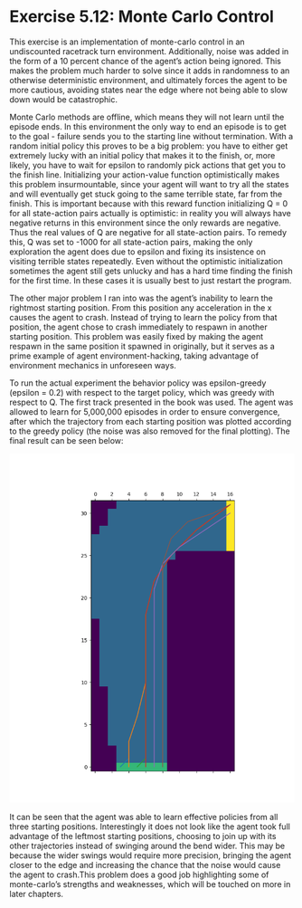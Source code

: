 # Exercise 5.12: Monte Carlo Control

This exercise is an implementation of monte-carlo control in an undiscounted racetrack turn environment. Additionally, noise was added in the form of a 10 percent chance of the agent’s action being ignored. This makes the problem much harder to solve since it adds in randomness to an otherwise deterministic environment, and ultimately forces the agent to be more cautious, avoiding states near the edge where not being able to slow down would be catastrophic.

Monte Carlo methods are offline, which means they will not learn until the episode ends. In this environment the only way to end an episode is to get to the goal - failure sends you to the starting line without termination. With a random initial policy this proves to be a big problem: you have to either get extremely lucky with an initial policy that makes it to the finish, or, more likely, you have to wait for epsilon to randomly pick actions that get you to the finish line. Initializing your action-value function optimistically makes this problem insurmountable, since your agent will want to try all the states and will eventually get stuck going to the same terrible state, far from the finish. This is important because with this reward function initializing Q = 0 for all state-action pairs actually is optimistic: in reality you will always have negative returns in this environment since the only rewards are negative. Thus the real values of Q are negative for all state-action pairs. To remedy this, Q was set to -1000 for all state-action pairs, making the only exploration the agent does due to epsilon and fixing its insistence on visiting terrible states repeatedly. Even without the optimistic initialization sometimes the agent still gets unlucky and has a hard time finding the finish for the first time. In these cases it is usually best to just restart the program.

The other major problem I ran into was the agent’s inability to learn the rightmost starting position. From this position any acceleration in the x causes the agent to crash. Instead of trying to learn the policy from that position, the agent chose to crash immediately to respawn in another starting position. This problem was easily fixed by making the agent respawn in the same position it spawned in originally, but it serves as a prime example of agent environment-hacking, taking advantage of environment mechanics in unforeseen ways.

To run the actual experiment the behavior policy was epsilon-greedy (epsilon = 0.2) with respect to the target policy, which was greedy with respect to Q. The first track presented in the book was used. The agent was allowed to learn for 5,000,000 episodes in order to ensure convergence, after which the trajectory from each starting position was plotted according to the greedy policy (the noise was also removed for the final plotting). The final result can be seen below:

![Greedy Trajectories](greedy_trajectories.png)

It can be seen that the agent was able to learn effective policies from all three starting positions. Interestingly it does not look like the agent took full advantage of the leftmost starting positions, choosing to join up with its other trajectories instead of swinging around the bend wider. This may be because the wider swings would require more precision, bringing the agent closer to the edge and increasing the chance that the noise would cause the agent to crash.This problem does a good job highlighting some of monte-carlo’s strengths and weaknesses, which will be touched on more in later chapters.
